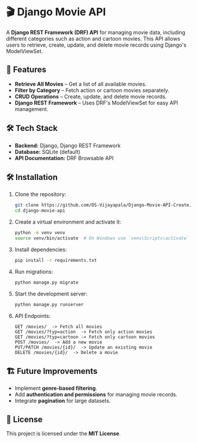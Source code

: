 # 🎬 Django Movie API

A **Django REST Framework (DRF) API** for managing movie data, including different categories such as action and cartoon movies. This API allows users to retrieve, create, update, and delete movie records using Django's ModelViewSet.

## 🚀 Features

- **Retrieve All Movies** – Get a list of all available movies.
- **Filter by Category** – Fetch action or cartoon movies separately.
- **CRUD Operations** – Create, update, and delete movie records.
- **Django REST Framework** – Uses DRF's ModelViewSet for easy API management.

## 🛠️ Tech Stack

- **Backend:** Django, Django REST Framework
- **Database:** SQLite (default)
- **API Documentation:** DRF Browsable API

## 🛠️ Installation

1. Clone the repository:
   ```bash
   git clone https://github.com/DS-Vijayapala/Django-Movie-API-Create.git
   cd django-movie-api
   ```
2. Create a virtual environment and activate it:
   ```bash
   python -m venv venv  
   source venv/bin/activate  # On Windows use `venv\Scripts\activate`
   ```
3. Install dependencies:
   ```bash
   pip install -r requirements.txt
   ```
4. Run migrations:
   ```bash
   python manage.py migrate
   ```
5. Start the development server:
   ```bash
   python manage.py runserver
   ```
6. API Endpoints:
   ```
   GET /movies/  -> Fetch all movies
   GET /movies/?typ=action  -> Fetch only action movies
   GET /movies/?typ=cartoon -> Fetch only cartoon movies
   POST /movies/  -> Add a new movie
   PUT/PATCH /movies/{id}/  -> Update an existing movie
   DELETE /movies/{id}/  -> Delete a movie
   ```

## 🏗️ Future Improvements

- Implement **genre-based filtering**.
- Add **authentication and permissions** for managing movie records.
- Integrate **pagination** for large datasets.

## 🐝 License

This project is licensed under the **MIT License**.


